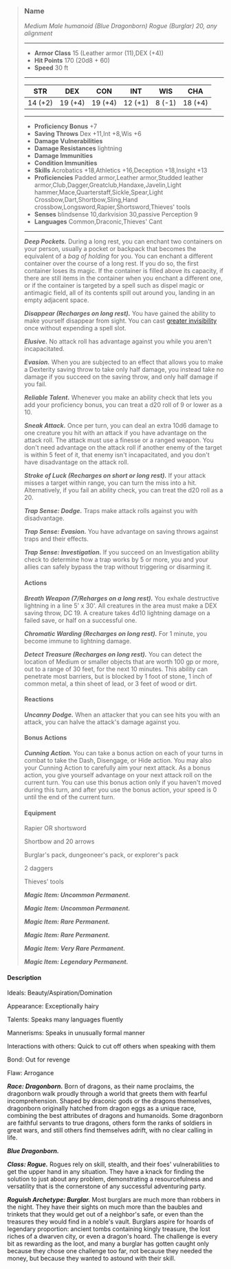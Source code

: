 >### Name
>*Medium Male humanoid (Blue Dragonborn) Rogue (Burglar) 20, any alignment*
>___
>- **Armor Class** 15 (Leather armor (11),DEX (+4))
>- **Hit Points** 170 (20d8 + 60)
>- **Speed** 30 ft
>___
>|**STR**|**DEX**|**CON**|**INT**|**WIS**|**CHA**|
>|:-:|:-:|:-:|:-:|:-:|:-:|
>|14 (+2)|19 (+4)|19 (+4)|12 (+1)|8 (-1)|18 (+4)|
>___
>- **Proficiency Bonus** +7
>- **Saving Throws** Dex +11,Int +8,Wis +6
>- **Damage Vulnerabilities** 
>- **Damage Resistances** lightning
>- **Damage Immunities** 
>- **Condition Immunities** 
>- **Skills** Acrobatics +18,Athletics +16,Deception +18,Insight +13
>- **Proficiencies** Padded armor,Leather armor,Studded leather armor,Club,Dagger,Greatclub,Handaxe,Javelin,Light hammer,Mace,Quarterstaff,Sickle,Spear,Light Crossbow,Dart,Shortbow,Sling,Hand crossbow,Longsword,Rapier,Shortsword,Thieves' tools
>- **Senses** blindsense 10,darkvision 30,passive Perception 9
>- **Languages** Common,Draconic,Thieves' Cant
>___
>***Deep Pockets.*** During a long rest, you can enchant two containers on your person, usually a pocket or backpack that becomes the equivalent of a *bag of holding* for you. You can enchant a different container over the course of a long rest. If you do so, the first container loses its magic. If the container is filled above its capacity, if there are still items in the container when you enchant a different one, or if the container is targeted by a spell such as dispel magic or antimagic field, all of its contents spill out around you, landing in an empty adjacent space.
>
>***Disappear (Recharges on long rest).*** You have gained the ability to make yourself disappear from sight. You can cast [greater invisibility](http://azgaarnoth.tedneward.com/magic/spells/greater-invisibility/) once without expending a spell slot.
>
>***Elusive.*** No attack roll has advantage against you while you aren't incapacitated.
>
>***Evasion.*** When you are subjected to an effect that allows you to make a Dexterity saving throw to take only half damage, you instead take no damage if you succeed on the saving throw, and only half damage if you fail.
>
>***Reliable Talent.*** Whenever you make an ability check that lets you add your proficiency bonus, you can treat a d20 roll of 9 or lower as a 10.
>
>***Sneak Attack.*** Once per turn, you can deal an extra 10d6 damage to one creature you hit with an attack if you have advantage on the attack roll. The attack must use a finesse or a ranged weapon. You don't need advantage on the attack roll if another enemy of the target is within 5 feet of it, that enemy isn't incapacitated, and you don't have disadvantage on the attack roll.
>
>***Stroke of Luck (Recharges on short or long rest).*** If your attack misses a target within range, you can turn the miss into a hit. Alternatively, if you fail an ability check, you can treat the d20 roll as a 20.
>
>***Trap Sense: Dodge.*** Traps make attack rolls against you with disadvantage.
>
>***Trap Sense: Evasion.*** You have advantage on saving throws against traps and their effects.
>
>***Trap Sense: Investigation.*** If you succeed on an Investigation ability check to determine how a trap works by 5 or more, you and your allies can safely bypass the trap without triggering or disarming it.
>
>#### Actions
>***Breath Weapon (7/Reharges on a long rest).*** You exhale destructive lightning in a line 5' x 30'. All creatures in the area must make a DEX saving throw, DC 19. A creature takes 4d10 lightning damage on a failed save, or half on a successful one.
>
>***Chromatic Warding (Recharges on long rest).*** For 1 minute, you become immune to lightning damage.
>
>***Detect Treasure (Recharges on long rest).*** You can detect the location of Medium or smaller objects that are worth 100 gp or more, out to a range of 30 feet, for the next 10 minutes. This ability can penetrate most barriers, but is blocked by 1 foot of stone, 1 inch of common metal, a thin sheet of lead, or 3 feet of wood or dirt.
>
>#### Reactions
>***Uncanny Dodge.*** When an attacker that you can see hits you with an attack, you can halve the attack's damage against you.
>
>
>#### Bonus Actions
>***Cunning Action.*** You can take a bonus action on each of your turns in combat to take the Dash, Disengage, or Hide action. You may also your Cunning Action to carefully aim your next attack. As a bonus action, you give yourself advantage on your next attack roll on the current turn. You can use this bonus action only if you haven't moved during this turn, and after you use the bonus action, your speed is 0 until the end of the current turn.
>
>
>#### Equipment
>Rapier OR shortsword
>
>Shortbow and 20 arrows
>
>Burglar's pack, dungeoneer's pack, or explorer's pack
>
>2 daggers
>
>Thieves' tools
>
>***Magic Item: Uncommon Permanent.***
>
>***Magic Item: Uncommon Permanent.***
>
>***Magic Item: Rare Permanent.***
>
>***Magic Item: Rare Permanent.***
>
>***Magic Item: Very Rare Permanent.***
>
>***Magic Item: Legendary Permanent.***
>

#### Description
Ideals: Beauty/Aspiration/Domination

Appearance: Exceptionally hairy

Talents: Speaks many languages fluently

Mannerisms: Speaks in unusually formal manner

Interactions with others: Quick to cut off others when speaking with them

Bond: Out for revenge

Flaw: Arrogance

***Race: Dragonborn.*** Born of dragons, as their name proclaims, the dragonborn walk proudly through a world that greets them with fearful incomprehension. Shaped by draconic gods or the dragons themselves, dragonborn originally hatched from dragon eggs as a unique race, combining the best attributes of dragons and humanoids. Some dragonborn are faithful servants to true dragons, others form the ranks of soldiers in great wars, and still others find themselves adrift, with no clear calling in life.

***Blue Dragonborn.***

***Class: Rogue.*** Rogues rely on skill, stealth, and their foes' vulnerabilities to get the upper hand in any situation. They have a knack for finding the solution to just about any problem, demonstrating a resourcefulness and versatility that is the cornerstone of any successful adventuring party.

***Roguish Archetype: Burglar.*** Most burglars are much more than robbers in the night. They have their sights on much more than the baubles and trinkets that they would get out of a neighbor's safe, or even than the treasures they would find in a noble's vault. Burglars aspire for hoards of legendary proportion: ancient tombs containing kingly treasure, the lost riches of a dwarven city, or even a dragon's hoard. The challenge is every bit as rewarding as the loot, and many a burglar has gotten caught only because they chose one challenge too far, not because they needed the money, but because they wanted to astound with their skill.



